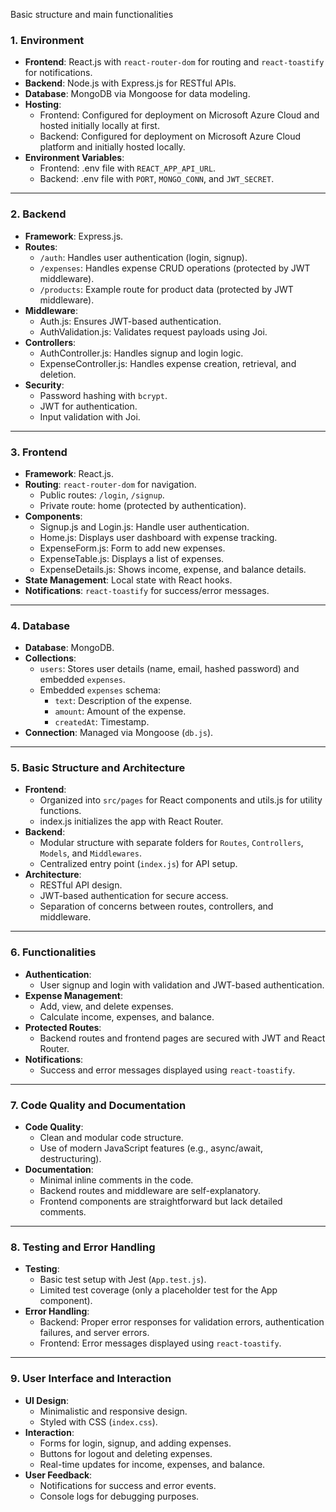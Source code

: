 Basic structure and main functionalities




 ### 1. Environment
- **Frontend**: React.js with `react-router-dom` for routing and `react-toastify` for notifications.
- **Backend**: Node.js with Express.js for RESTful APIs.
- **Database**: MongoDB via Mongoose for data modeling.
- **Hosting**: 
  - Frontend: Configured for deployment on Microsoft Azure Cloud and hosted initially locally at first.
  - Backend: Configured for deployment on Microsoft Azure Cloud platform and initially hosted locally.
- **Environment Variables**:
  - Frontend: .env file with `REACT_APP_API_URL`.
  - Backend: .env file with `PORT`, `MONGO_CONN`, and `JWT_SECRET`.

---

### 2. Backend
- **Framework**: Express.js.
- **Routes**:
  - `/auth`: Handles user authentication (login, signup).
  - `/expenses`: Handles expense CRUD operations (protected by JWT middleware).
  - `/products`: Example route for product data (protected by JWT middleware).
- **Middleware**:
  - Auth.js: Ensures JWT-based authentication.
  - AuthValidation.js: Validates request payloads using Joi.
- **Controllers**:
  - AuthController.js: Handles signup and login logic.
  - ExpenseController.js: Handles expense creation, retrieval, and deletion.
- **Security**:
  - Password hashing with `bcrypt`.
  - JWT for authentication.
  - Input validation with Joi.

---

### 3. Frontend
- **Framework**: React.js.
- **Routing**: `react-router-dom` for navigation.
  - Public routes: `/login`, `/signup`.
  - Private route: home (protected by authentication).
- **Components**:
  - Signup.js and Login.js: Handle user authentication.
  - Home.js: Displays user dashboard with expense tracking.
  - ExpenseForm.js: Form to add new expenses.
  - ExpenseTable.js: Displays a list of expenses.
  - ExpenseDetails.js: Shows income, expense, and balance details.
- **State Management**: Local state with React hooks.
- **Notifications**: `react-toastify` for success/error messages.

---

### 4. Database
- **Database**: MongoDB.
- **Collections**:
  - `users`: Stores user details (name, email, hashed password) and embedded `expenses`.
  - Embedded `expenses` schema:
    - `text`: Description of the expense.
    - `amount`: Amount of the expense.
    - `createdAt`: Timestamp.
- **Connection**: Managed via Mongoose (`db.js`).

---

### 5. Basic Structure and Architecture
- **Frontend**:
  - Organized into `src/pages` for React components and utils.js for utility functions.
  - index.js initializes the app with React Router.
- **Backend**:
  - Modular structure with separate folders for `Routes`, `Controllers`, `Models`, and `Middlewares`.
  - Centralized entry point (`index.js`) for API setup.
- **Architecture**:
  - RESTful API design.
  - JWT-based authentication for secure access.
  - Separation of concerns between routes, controllers, and middleware.

---

### 6. Functionalities
- **Authentication**:
  - User signup and login with validation and JWT-based authentication.
- **Expense Management**:
  - Add, view, and delete expenses.
  - Calculate income, expenses, and balance.
- **Protected Routes**:
  - Backend routes and frontend pages are secured with JWT and React Router.
- **Notifications**:
  - Success and error messages displayed using `react-toastify`.

---

### 7. Code Quality and Documentation
- **Code Quality**:
  - Clean and modular code structure.
  - Use of modern JavaScript features (e.g., async/await, destructuring).
- **Documentation**:
  - Minimal inline comments in the code.
  - Backend routes and middleware are self-explanatory.
  - Frontend components are straightforward but lack detailed comments.

---

### 8. Testing and Error Handling
- **Testing**:
  - Basic test setup with Jest (`App.test.js`).
  - Limited test coverage (only a placeholder test for the App component).
- **Error Handling**:
  - Backend: Proper error responses for validation errors, authentication failures, and server errors.
  - Frontend: Error messages displayed using `react-toastify`.

---

### 9. User Interface and Interaction
- **UI Design**:
  - Minimalistic and responsive design.
  - Styled with CSS (`index.css`).
- **Interaction**:
  - Forms for login, signup, and adding expenses.
  - Buttons for logout and deleting expenses.
  - Real-time updates for income, expenses, and balance.
- **User Feedback**:
  - Notifications for success and error events.
  - Console logs for debugging purposes.
